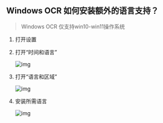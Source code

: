 ## Windows OCR 如何安装额外的语言支持？

> Windows OCR 仅支持win10-win11操作系统

1. 打开设置

1. 打开“时间和语言”

    ![img](https://image.lunatranslator.xyz/zh/windowsocr/3.png)

1. 打开“语言和区域”

    ![img](https://image.lunatranslator.xyz/zh/windowsocr/2.png)

1. 安装所需语言

    ![img](https://image.lunatranslator.xyz/zh/windowsocr/1.png)
